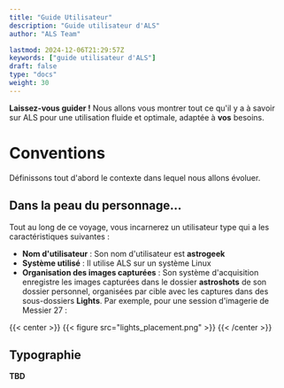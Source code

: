 ```yaml
---
title: "Guide Utilisateur"
description: "Guide utilisateur d'ALS"
author: "ALS Team"

lastmod: 2024-12-06T21:29:57Z
keywords: ["guide utilisateur d'ALS"]
draft: false
type: "docs"
weight: 30
---
```

**Laissez-vous guider !** Nous allons vous montrer tout ce qu'il y a à savoir sur ALS pour une utilisation fluide et 
optimale, adaptée à **vos** besoins. 

# Conventions
Définissons tout d'abord le contexte dans lequel nous allons évoluer.

## Dans la peau du personnage...

Tout au long de ce voyage, vous incarnerez un utilisateur type qui a les caractéristiques suivantes :
- **Nom d'utilisateur**&nbsp;: Son nom d'utilisateur est **astrogeek**
- **Système utilisé**&nbsp;: Il utilise ALS sur un système Linux
- **Organisation des images capturées**&nbsp;: Son système d'acquisition enregistre les images capturées dans le dossier
**astroshots** de son dossier personnel, organisées par cible avec les captures dans des sous-dossiers **Lights**. 
Par exemple, pour une session d'imagerie de Messier 27 :

{{< center >}}
{{< figure src="lights_placement.png" >}}
{{< /center >}}

## Typographie

**TBD**
